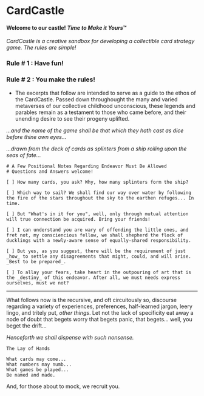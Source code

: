 # CardCastle

#### Welcome to our castle! _Time to Make it Yours_:tm:

_CardCastle is a creative sandbox for developing a collectible card strategy game. The rules are simple!_

### Rule # 1 : Have fun!

### Rule # 2 : You make the rules!

* The excerpts that follow are intended to serve as a guide to the ethos of the CardCastle. Passed down throughought the many and varied metaverses of our collective childhood unconscious, these legends and parables remain as a testament to those who came before, and their unending desire to see their progeny uplifted.


_...and the name of the game shall be that which they hath cast as dice before thine own eyes..._

_...drawn from the deck of cards as splinters from a ship roiling upon the seas of fate..._

```
# A Few Positional Notes Regarding Endeavor Must Be Allowed
# Questions and Answers welcome!

[ ] How many cards, you ask? Why, how many splinters form the ship?

[ ] Which way to sail? We shall find our way over water by following the fire of the stars throughout the sky to the earthen refuges... In time.

[ ] But "What's in it for you", well, only through mutual attention will true connection be acquired. Bring your friends!

[ ] I can understand you are wary of offending the little ones, and fret not, my consciencious fellow, we shall shepherd the flock of ducklings with a newly-aware sense of equally-shared responsibility.

[ ] But yes, as you suggest, there will be the requirement of just _how_ to settle any disagreements that might, could, and will arise. _Best to be prepared_.

[ ] To allay your fears, take heart in the outpouring of art that is the _destiny_ of this endeavor. After all, we must needs express ourselves, must we not?
```
<hr>

What follows now is the recursive, and oft circuitously so, discourse regarding a variety of experiences, preferences, half-learned jargon, leery lingo, and tritely put, _other things_. 
Let not the lack of specificity eat away a node of doubt that begets worry that begets panic, that begets... well, you beget the drift... 

_Henceforth we shall dispense with such nonsense._

```
The Lay of Hands

What cards may come...
What numbers may numb...
What games be played...
Be named and made.
```

And, for those about to mock, we recruit you.
